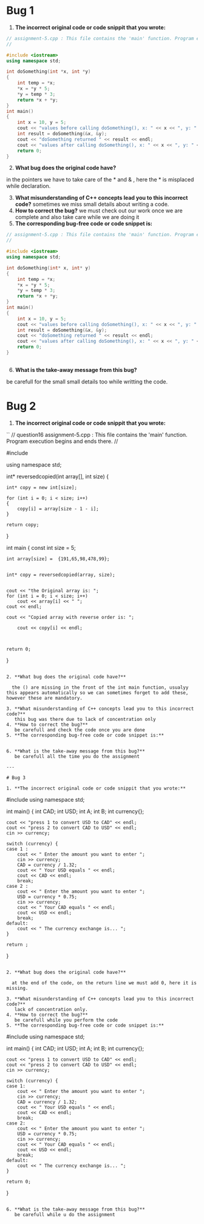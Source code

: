# Bug 1

1. **The incorrect original code or code snippit that you wrote:**

``` cpp
// assignment-5.cpp : This file contains the 'main' function. Program execution begins and ends there.
//

#include <iostream>
using namespace std;

int doSomething(int *x, int *y) 
{
    int temp = *x;
    *x = *y * 5;
    *y = temp * 3;
    return *x + *y;
}
int main() 
{
    int x = 10, y = 5;
    cout << "values before calling doSomething(), x: " << x << ", y: " << y << endl;
    int result = doSomething(&x, &y);
    cout << "doSomething returned " << result << endl;
    cout << "values after calling doSomething(), x: " << x << ", y: " << y << endl;
    return 0;
}
```

2. **What bug does the original code have?**

  in the pointers we have to take care of the * and & , here the * is misplaced while declaration.

3. **What misunderstanding of C++ concepts lead you to this incorrect code?**
   sometimes we miss small details about writing a code.
4. **How to correct the bug?**
   we must check out our work once we are complete and also take care while we are doing it
5. **The corresponding bug-free code or code snippet is:**

```cpp
// assignment-5.cpp : This file contains the 'main' function. Program execution begins and ends there.
//

#include <iostream>
using namespace std;

int doSomething(int* x, int* y) 
{
    int temp = *x;
    *x = *y * 5;
    *y = temp * 3;
    return *x + *y;
}
int main() 
{
    int x = 10, y = 5;
    cout << "values before calling doSomething(), x: " << x << ", y: " << y << endl;
    int result = doSomething(&x, &y);
    cout << "doSomething returned " << result << endl;
    cout << "values after calling doSomething(), x: " << x << ", y: " << y << endl;
    return 0;
}
		


```

6. **What is the take-away message from this bug?**

be carefull for the small small details too while writting the code.

# Bug 2

1. **The incorrect original code or code snippit that you wrote:**

``
// question16 assignment-5.cpp : This file contains the 'main' function. Program execution begins and ends there.
//

#include<iostream>

using namespace std;


int* reversedcopied(int array[], int size)
{
   
    int* copy = new int[size];
   
    for (int i = 0; i < size; i++)
    {
        copy[i] = array[size - 1 - i];
    }
   
    return copy;
}

int main 
{
    const int size = 5;
   
    int array[size] =  {191,65,98,478,99};

   
    int* copy = reversedcopied(array, size);

   
    cout << "the Original array is: ";
    for (int i = 0; i < size; i++)
        cout << array[i] << " ";
    cout << endl;

    cout << "Copied array with reverse order is: ";
    
        cout << copy[i] << endl;
    

      
    return 0;
}
```

2. **What bug does the original code have?**

  the () are missing in the front of the int main function, usualyy this appears automatically so we can sometimes forget to add these, however these are mandatory.

3. **What misunderstanding of C++ concepts lead you to this incorrect code?**
   this bug was there due to lack of concentration only
4. **How to correct the bug?**
   be carefull and check the code once you are done
5. **The corresponding bug-free code or code snippet is:**

```


```

6. **What is the take-away message from this bug?**
   be carefull all the time you do the assignment

---

# Bug 3

1. **The incorrect original code or code snippit that you wrote:**

```
#include <iostream>
using namespace std;


int main()
{
	int CAD;
	int USD;
	int A;
	int B;
	int currency{};

	cout << "press 1 to convert USD to CAD" << endl;
	cout << "press 2 to convert CAD to USD" << endl;
	cin >> currency;

	switch (currency) {
	case 1 :
		cout << " Enter the amount you want to enter ";
		cin >> currency;
		CAD = currency / 1.32;
		cout << " Your USD equals " << endl;
		cout << CAD << endl;
		break;
	case 2 :
		cout << " Enter the amount you want to enter ";
		USD = currency * 0.75;
		cin >> currency;
		cout << " Your CAD equals " << endl;
		cout << USD << endl;
		break;
	default:
		cout << " The currency exchange is... ";
	}

	return ;

		
}

```

2. **What bug does the original code have?**

  at the end of the code, on the return line we must add 0, here it is missing.

3. **What misunderstanding of C++ concepts lead you to this incorrect code?**
   lack of concentration only.
4. **How to correct the bug?**
   be carefull while you perform the code 
5. **The corresponding bug-free code or code snippet is:**

```
#include <iostream>
using namespace std;


int main()
{
	int CAD;
	int USD;
	int A;
	int B;
	int currency{};

	cout << "press 1 to convert USD to CAD" << endl;
	cout << "press 2 to convert CAD to USD" << endl;
	cin >> currency;

	switch (currency) {
	case 1:
		cout << " Enter the amount you want to enter ";
		cin >> currency;
		CAD = currency / 1.32;
		cout << " Your USD equals " << endl;
		cout << CAD << endl;
		break;
	case 2:
		cout << " Enter the amount you want to enter ";
		USD = currency * 0.75;
		cin >> currency;
		cout << " Your CAD equals " << endl;
		cout << USD << endl;
		break;
	default:
		cout << " The currency exchange is... ";
	}

	return 0;


}


```

6. **What is the take-away message from this bug?**
   be carefull while u do the assignment
